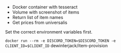 * Docker container with tesseract
* Volume with screenshot of items
* Return list of item names
* Get prices from universalis

Set the correct environment variables first.

`docker run --rm -e DISCORD_TOKEN=$DISCORD_TOKEN -e CLIENT_ID=$CLIENT_ID` dewinterjack/item-provision
